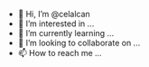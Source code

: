 - 👋 Hi, I’m @celalcan
- 👀 I’m interested in ...
- 🌱 I’m currently learning ...
- 💞️ I’m looking to collaborate on ...
- 📫 How to reach me ...

<!---
celalcan/celalcan is a ✨ special ✨ repository because its `README.md` (this file) appears on your GitHub profile.
You can click the Preview link to take a look at your changes.
--->
